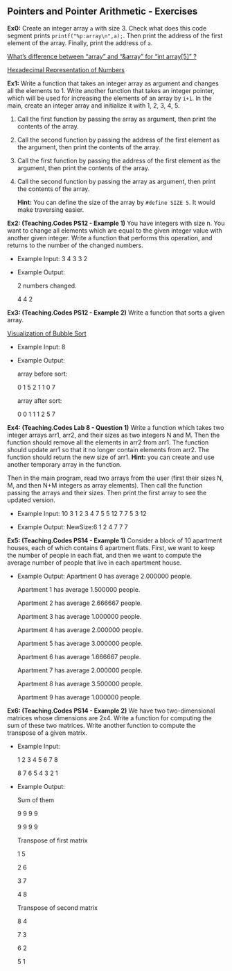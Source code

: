 ## Pointers and Pointer Arithmetic - Exercises

**Ex0:** Create an integer array ``a`` with size 3. Check what does this code segment prints ``printf("%p:array\n",a);``. Then print the address of the first element of the array.  Finally, print the address of ``a``.

[What’s difference between “array” and “&array” for “int array[5]” ?](https://www.geeksforgeeks.org/whats-difference-between-array-and-array-for-int-array5/)

[Hexadecimal Representation of Numbers](https://en.wikipedia.org/wiki/Hexadecimal)

**Ex1:**  Write a function that takes an integer array as argument and changes all the elements to 1. Write another function that takes an integer pointer, which will be used for increasing the elements of an array by ``i+1``. In the main, create an integer array and initialize it with 1, 2, 3, 4, 5. 

 1. Call the first function by passing the array as argument, then print the contents of the array. 

 2. Call the second function by passing the address of the first element as the argument, then print the contents of the array.

 3. Call the first function by passing the address of the first element as the argument, then print the contents of the array.

 4. Call the second function by passing the array as argument, then print the contents of the array.

    **Hint:** You can define the size of the array by ``#define SIZE 5``. It would make traversing easier.

**Ex2: (Teaching.Codes PS12 - Example 1)** You have integers with size n. You want to change all elements which are equal to the given integer value with another given integer. Write a function that performs this operation, and returns to the number of the changed numbers.

- Example Input: 
	3 4
	3 3 2
	
- Example Output: 
	
	2 numbers changed.
	
	4 4 2 

**Ex3: (Teaching.Codes PS12 - Example 2)** Write a function that sorts a given array.

[Visualization of Bubble Sort](https://www.hackerearth.com/practice/algorithms/sorting/bubble-sort/visualize/)

- Example Input: 8

- Example Output: 
	
  array before sort:
  
  0 1 5 2 1 1 0 7 
  
  array after sort:
  
  0 0 1 1 1 2 5 7 
  
  

**Ex4: (Teaching.Codes Lab 8 - Question 1)** Write a function which takes two integer arrays arr1, arr2, and their sizes as two integers N and M. Then the function should remove all the elements in arr2 from arr1. The function should update arr1 so that it no longer contain elements from arr2. The function should return the new size of arr1. 
**Hint:** you can create and use another temporary array in the function. 

Then in the main program, read two arrays from the user (first their sizes N, M, and then N+M integers as array elements). Then call the function passing the arrays and their sizes. Then print the first array to see the updated version.

- Example Input:
	10 3
  1 2 3 4 7 5 5 12 7 7
  5 3 12

- Example Output: 
	NewSize:6
	1 2 4 7 7 7 


**Ex5: (Teaching.Codes PS14 - Example  1)** Consider a block of 10 apartment houses, each of which contains 6 apartment flats. First, we want to keep the number of people in each flat, and then we want to compute the average number of people that live in each apartment house.

- Example Output: 
	Apartment 0 has average 2.000000 people.
  
  Apartment 1 has average 1.500000 people.
  
  Apartment 2 has average 2.666667 people.
  
  Apartment 3 has average 1.000000 people.
  
  Apartment 4 has average 2.000000 people.
  
  Apartment 5 has average 3.000000 people.
  
  Apartment 6 has average 1.666667 people.
  
  Apartment 7 has average 2.000000 people.
  
  Apartment 8 has average 3.500000 people.
  
  Apartment 9 has average 1.000000 people.
  
   

**Ex6: (Teaching.Codes PS14 - Example 2)** We have two two-dimensional matrices whose dimensions are 2x4. Write a function for computing the sum of these two matrices. Write another function to compute the transpose of a given matrix.

- Example Input:
	
	1 2 3 4 5 6 7 8
	
	8 7 6 5 4 3 2 1
	
	
	
- Example Output: 
	
  Sum of them
  
  9 9 9 9 
  
  9 9 9 9 
  
  Transpose of first matrix
  
  1 5 
  
  2 6 
  
  3 7 
  
  4 8 
  
  Transpose of second matrix
  
  8 4 
  
  7 3 
  
  6 2 
  
  5 1 

